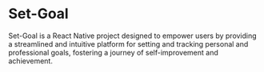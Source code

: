 # Set-Goal
Set-Goal is a React Native project designed to empower users by providing a streamlined and intuitive platform for setting and tracking personal and professional goals, fostering a journey of self-improvement and achievement.
